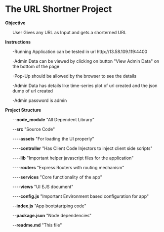 # The URL Shortner Project
<b>Objective</b>
<ul> User Gives any URL as Input and gets a shorterned URL</ul>
<b>Instructions</b>
<ul>-Running Application can be tested in url http://13.58.109.119:4400</ul>
<ul>-Admin Data can be viewed by clicking on button "View Admin Data" on the bottom of the page</ul>
<ul>-Pop-Up should be allowed by the browser to see the details</ul>
<ul>-Admin Data has details like time-series plot of url created and the json dump of url created</ul>
<ul>-Admin password is admin</ul>
<b>Project Structure</b>
<ul>--<b>node_module</b>   "All Dependent Library"</ul>
<ul>--<b>src</b>   "Source Code"</ul>
<ul>----<b>assets</b>   "For loading the UI properly"</ul>
<ul>----<b>controller</b>   "Has Client Code Injectors to inject client side scripts"</ul>
<ul>----<b>lib</b>   "Important helper javascript files for the application"</ul>
<ul>----<b>routers</b>   "Express Routers with routing mechanism"</ul>
<ul>----<b>services</b>   "Core functionality of the app"</ul>
<ul>----<b>views</b>   "UI EJS document"</ul>
<ul>----<b>config.js</b>   "Important Environment based configuration for app"</ul>
<ul>--<b>index.js</b>   "App bootstartping code"</ul>
<ul>--<b>package.json</b>   "Node dependencies"</ul>
<ul>--<b>readme.md</b>   "This file"</ul>


